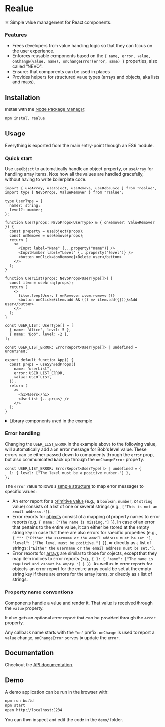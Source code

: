 # Realue

⚛️ Simple value management for React components.

### Features

- Frees developers from value handling logic so that they can focus on the user experience.
- Enforces reusable components based on the `{ name, error, value, onChange(value, name), onChangeError(error, name) }` properties, also called "NEVO".
- Ensures that components can be used in places
- Provides helpers for structured value types (arrays and objects, aka lists and maps).

## Installation

Install with the [Node Package Manager](https://www.npmjs.com/package/realue):

```bash
npm install realue
```

## Usage

Everything is exported from the main entry-point through an ES6 module.

### Quick start

Use `useObject` to automatically handle an object property, or `useArray` for handling array items. Note how all the values are handled gracefully, without having to write boilerplate code.

```tsx
import { useArray, useObject, useRemove, useDebounce } from "realue";
import type { NevoProps, ValueRemover } from "realue";

type UserType = {
  name?: string;
  level?: number;
};

function User(props: NevoProps<UserType> & { onRemove?: ValueRemover }) {
  const property = useObject(props);
  const onRemove = useRemove(props);
  return (
    <>
      <Input label="Name" {...property("name")} />
      <InputNumber label="Level" {...property("level")} />
      <button onClick={onRemove}>Delete user</button>
    </>
  );
}

function UserList(props: NevoProps<UserType[]>) {
  const item = useArray(props);
  return (
    <>
      {item.loop(User, { onRemove: item.remove })}
      <button onClick={item.add && (() => item.add({}))}>Add user</button>
    </>
  );
}

const USER_LIST: UserType[] = [
  { name: "Alice", level: 5 },
  { name: "Bob", level: -2 },
];

const USER_LIST_ERROR: ErrorReport<UserType[]> | undefined = undefined;

export default function App() {
  const props = useSyncedProps({
    name: "userList",
    error: USER_LIST_ERROR,
    value: USER_LIST,
  });
  return (
    <>
      <h1>Users</h1>
      <UserList {...props} />
    </>
  );
}
```

<details>
  <summary>Library components used in the example</summary>

```tsx
function extractInputValue<T extends string | undefined>({
  value,
}: HTMLInputElement) {
  return (value === "" ? undefined : value) as T;
}

function Input(
  props: NevoProps<string | undefined> & { label: string; delay?: number },
) {
  const { value = "", name, onChange } = useDebounce(props, delay);
  const onInput = useInput(props, extractInputValue);
  return (
    <div class="flex flex-col space-y-1">
      <label>{label}</label>
      {error && <p class="text-red-500 dark:text-red-300">{error.join(" ")}</p>}
      <input
        autoComplete="new-password"
        disabled={!onChange}
        name={name}
        onInput={onChange ? onInput : undefined}
        placeholder={placeholder}
        value={value}
      />
    </div>
  );
}

function extractInputNumberValue({ value }: HTMLInputElement) {
  const parsedValue = parseFloat(value);
  return isNaN(parsedValue) ? undefined : parsedValue;
}

export const InputNumber = memo(function InputNumber(props: InputNumberProps) {
  const {
    value: currentValue,
    name,
    onChange,
    label,
    placeholder,
    onValidate,
    error,
    onChangeError,
  } = props;
  const value =
    currentValue === undefined
      ? undefined
      : isNaN(currentValue)
      ? 0
      : currentValue;
  const onInput = useInput(props, extractInputNumberValue);
  return (
    <div class="flex flex-col space-y-1">
      <label>{label}</label>
      {error && <p class="text-red-500 dark:text-red-300">{error.join(" ")}</p>}
      <input
        autoComplete="off"
        disabled={!onChange}
        name={name}
        onInput={onChange ? onInput : undefined}
        placeholder={placeholder}
        type="number"
        value={value === undefined ? "" : value}
      />
    </div>
  );
});
```

</details>

### Error handling

Changing the `USER_LIST_ERROR` in the example above to the following value, will automatically add a an error message for Bob's level value. These errors can be either passed down to components through the `error` prop, but also communicated back up through the `onChangeError` property.

```tsx
const USER_LIST_ERROR: ErrorReport<UserType[]> | undefined = {
  1: { level: ["The level must be a positive number."] },
};
```

The `error` value follows a [simple structure](doc/README.md#errorreport) to map error messages to specific values:

- An error report for a [primitive value](doc/README.md#errorreportvalue) (e.g., a `boolean`, `number`, or `string` value) consists of a list of one or several strings (e.g., `["This is not an email address."]`).
- Error reports for [objects](doc/README.md#errorreportobject) consist of a mapping of property names to error reports (e.g. `{ name: ["The name is missing."] }`). In case of an error that pertains to the entire value, it can either be stored at the empty string key in case that there are also errors for specific properties (e.g., `{ "": ["Either the username or the email address must be set."], "level": ["The level must be positive."] }`), or directly as a list of strings: `["Either the username or the email address must be set."]`.
- Error reports for [arrays](doc/README.md#errorreportarray) are similar to those for objects, except that they map item indices to error reports (e.g., `{ 1: { "name": ["The name is required and cannot be empty."] } }`). As well as in error reports for objects, an error report for the entire array could be set at the empty string key if there are errors for the array items, or directly as a list of strings.

### Property name conventions

Components handle a value and render it. That value is received through the `value` property.

It also gets an optional error report that can be provided through the `error` property.

Any callback name starts with the `"on"` prefix: `onChange` is used to report a `value` change, `onChangeError` serves to update the `error`.

## Documentation

Checkout the [API documentation](doc/README.md).

## Demo

A demo application can be run in the browser with:

```bash
npm run build
npm start
open http://localhost:1234
```

You can then inspect and edit the code in the `demo/` folder.
